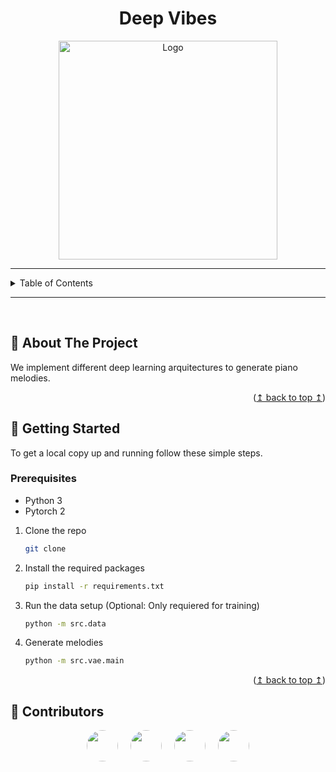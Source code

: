 <a name="readme-top"></a>

<!-- TITLE -->
<h1 align="center">Deep Vibes</h1>

<!-- PROJECT LOGO -->
<div align="center">
  <img src="https://api.junia.ai/storage/v1/object/sign/user-generated-images/18d32214-afe4-4bec-8652-8e6d1b062e19/fce27026-a09f-4199-a48e-80a12810ae8d.png?token=eyJhbGciOiJIUzI1NiIsInR5cCI6IkpXVCJ9.eyJ1cmwiOiJ1c2VyLWdlbmVyYXRlZC1pbWFnZXMvMThkMzIyMTQtYWZlNC00YmVjLTg2NTItOGU2ZDFiMDYyZTE5L2ZjZTI3MDI2LWEwOWYtNDE5OS1hNDhlLTgwYTEyODEwYWU4ZC5wbmciLCJpYXQiOjE3MDA4ODEyMjAsImV4cCI6MTg1ODU2MTIyMH0.aTQlOzhzCDm_Wnj_tO1kDx-BFr_73tuyOEq6gJdf-gw" alt="Logo" width="350">
</div>

<!-- TABLE OF CONTENTS -->
---

<details>
  <summary>Table of Contents</summary>
  <ol>
    <li><a href="#about-the-project">About The Project</a></li>
    <li><a href="#getting-started">Getting Started</a></li>
    <li><a href="#contributors">Contributors</a></li>
  </ol>
</details>

---

<br>

<!-- ABOUT THE PROJECT -->
## :memo: About The Project

We implement different deep learning arquitectures to generate
piano melodies.

<p align="right">(<a href="#readme-top">↥ back to top ↥</a>)</p>

<!-- Getting Started -->
## :rocket: Getting Started

To get a local copy up and running follow these simple steps.

### Prerequisites

- Python 3
- Pytorch 2

1. Clone the repo
   ```sh
   git clone
    ```

2. Install the required packages
    ```sh
    pip install -r requirements.txt
    ```

3. Run the data setup (Optional: Only requiered for training)
    ```sh
    python -m src.data
    ```

4. Generate melodies
    ```sh
    python -m src.vae.main
    ```

<p align="right">(<a href="#readme-top">↥ back to top ↥</a>)</p>

## 👥 Contributors

<div style="display: flex; justify-content: center;">
  <a href="https://github.com/winoo19" style="margin: 0px 10px">
    <img src="https://github.com/winoo19.png" style="border-radius: 50%;" width="50" height="50">
  </a>
  <a href="https://github.com/gomicoder17" style="margin: 0px 10px">
    <img src="https://github.com/gomicoder17.png" style="border-radius: 50%;" width="50" height="50">
  </a>
  <a href="https://github.com/nicolasvillagranp" style="margin: 0px 10px">
    <img src="https://github.com/nicolasvillagranp.png" style="border-radius: 50%;" width="50" height="50">
  </a>
  <a href="https://github.com/mariokroll" style="margin: 0px 10px">
    <img src="https://github.com/mariokroll.png" style="border-radius: 50%;" width="50" height="50">
  </a>
</div>
